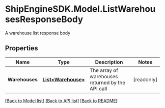 # ShipEngineSDK.Model.ListWarehousesResponseBody
A warehouse list response body

## Properties

Name | Type | Description | Notes
------------ | ------------- | ------------- | -------------
**Warehouses** | [**List&lt;Warehouse&gt;**](Warehouse.md) | The array of warehouses returned by the API call | [readonly] 

[[Back to Model list]](../../README.md#documentation-for-models) [[Back to API list]](../../README.md#documentation-for-api-endpoints) [[Back to README]](../../README.md)

